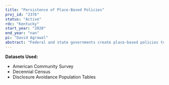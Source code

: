 ```yaml
---
title: "Persistence of Place-Based Policies"
proj_id: "2376"
status: "Active"
rdc: "Kentucky"
start_year: "2020"
end_year: "nan"
pi: "David Agrawal"
abstract: "Federal and state governments create place-based policies to reduce the concentration of poverty and to improve the status of high poverty neighborhoods. Some evidence suggests that these policies improve the economic status of the targeted neighborhoods relative to similar poor neighborhoods, whether these gains persist once the programs are removed remains an open question. This project examines the funding expiration of Renewal Communities in 2009 and the effect of this termination on residents and workers in Renewal Communities on outcomes such as wages, employment, hours worked, industry employed, family income, public assistance income, and housing values. Using a generalized difference-in-differences design where Renewal Communities are the treatment group and Empowerment Zones are the comparison group, we study this question using restricted 1990 and 2000 Decennial Census and the 2001-2017 American Community Survey (ACS). The restricted data allow us to identify census tracts where individuals live and/or work in, as the placed-based policies are determined at the census tract level. Understanding the lasting impact of place-based policies once they expire is important for policy makers to know whether these programs temporarily or permanently lift communities out of poverty."
---
```


**Datasets Used:**

  - American Community Survey 
  - Decennial Census 
  - Disclosure Avoidance Population Tables 

